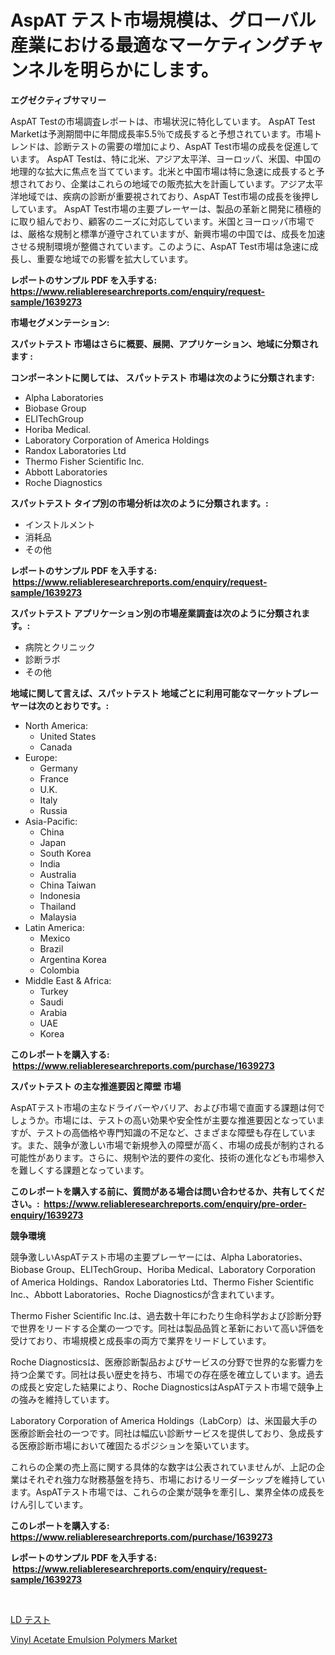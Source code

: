 <p><h1>AspAT テスト市場規模は、グローバル産業における最適なマーケティングチャンネルを明らかにします。</h1></p><p><strong>エグゼクティブサマリー</strong></p>
<p><p>AspAT Testの市場調査レポートは、市場状況に特化しています。 AspAT Test Marketは予測期間中に年間成長率5.5％で成長すると予想されています。市場トレンドは、診断テストの需要の増加により、AspAT Test市場の成長を促進しています。 AspAT Testは、特に北米、アジア太平洋、ヨーロッパ、米国、中国の地理的な拡大に焦点を当てています。北米と中国市場は特に急速に成長すると予想されており、企業はこれらの地域での販売拡大を計画しています。アジア太平洋地域では、疾病の診断が重要視されており、AspAT Test市場の成長を後押ししています。 AspAT Test市場の主要プレーヤーは、製品の革新と開発に積極的に取り組んでおり、顧客のニーズに対応しています。米国とヨーロッパ市場では、厳格な規制と標準が遵守されていますが、新興市場の中国では、成長を加速させる規制環境が整備されています。このように、AspAT Test市場は急速に成長し、重要な地域での影響を拡大しています。</p></p>
<p><strong>レポートのサンプル PDF を入手する: <a href="https://www.reliableresearchreports.com/enquiry/request-sample/1639273">https://www.reliableresearchreports.com/enquiry/request-sample/1639273</a></strong></p>
<p><strong>市場セグメンテーション:</strong></p>
<p><strong> スパットテスト 市場はさらに概要、展開、アプリケーション、地域に分類されます :</strong></p>
<p><strong>コンポーネントに関しては、 スパットテスト 市場は次のように分類されます: &nbsp;</strong></p>
<p><ul><li>Alpha Laboratories</li><li>Biobase Group</li><li>ELITechGroup</li><li>Horiba Medical.</li><li>Laboratory Corporation of America Holdings</li><li>Randox Laboratories Ltd</li><li>Thermo Fisher Scientific Inc.</li><li>Abbott Laboratories</li><li>Roche Diagnostics</li></ul></p>
<p><strong> スパットテスト タイプ別の市場分析は次のように分類されます。:</strong></p>
<p><ul><li>インストルメント</li><li>消耗品</li><li>その他</li></ul></p>
<p><strong>レポートのサンプル PDF を入手する: &nbsp;<a href="https://www.reliableresearchreports.com/enquiry/request-sample/1639273">https://www.reliableresearchreports.com/enquiry/request-sample/1639273</a></strong></p>
<p><strong> スパットテスト アプリケーション別の市場産業調査は次のように分類されます。:</strong></p>
<p><ul><li>病院とクリニック</li><li>診断ラボ</li><li>その他</li></ul></p>
<p><strong>地域に関して言えば、スパットテスト 地域ごとに利用可能なマーケットプレーヤーは次のとおりです。:</strong></p>
<p><ul>
    <li>
        North America:
        <ul>
            <li>United States</li>
            <li>Canada</li>
        </ul>
    </li>
    <li>
        Europe:
        <ul>
            <li>Germany</li>
            <li>France</li>
            <li>U.K.</li>
            <li>Italy</li>
            <li>Russia</li>
        </ul>
    </li>
    <li>
        Asia-Pacific:
        <ul>
            <li>China</li>
            <li>Japan</li>
            <li>South Korea</li>
            <li>India</li>
            <li>Australia</li>
            <li>China Taiwan</li>
            <li>Indonesia</li>
            <li>Thailand</li>
            <li>Malaysia</li>
        </ul>
    </li>
    <li>
        Latin America:
        <ul>
            <li>Mexico</li>
            <li>Brazil</li>
            <li>Argentina Korea</li>
            <li>Colombia</li>
        </ul>
    </li>
    <li>
        Middle East & Africa:
        <ul>
            <li>Turkey</li>
            <li>Saudi</li>
            <li>Arabia</li>
            <li>UAE</li>
            <li>Korea</li>
        </ul>
    </li>
    </ul></p>
<p><strong>このレポートを購入する: &nbsp;<a href="https://www.reliableresearchreports.com/purchase/1639273">https://www.reliableresearchreports.com/purchase/1639273</a></strong></p>
<p><strong>スパットテスト の主な推進要因と障壁 市場</strong></p>
<p><p>AspATテスト市場の主なドライバーやバリア、および市場で直面する課題は何でしょうか。市場には、テストの高い効果や安全性が主要な推進要因となっていますが、テストの高価格や専門知識の不足など、さまざまな障壁も存在しています。また、競争が激しい市場で新規参入の障壁が高く、市場の成長が制約される可能性があります。さらに、規制や法的要件の変化、技術の進化なども市場参入を難しくする課題となっています。</p></p>
<p><strong>このレポートを購入する前に、質問がある場合は問い合わせるか、共有してください。:&nbsp; <a href="https://www.reliableresearchreports.com/enquiry/pre-order-enquiry/1639273">https://www.reliableresearchreports.com/enquiry/pre-order-enquiry/1639273</a></strong></p>
<p><strong>競争環境</strong></p>
<p><p>競争激しいAspATテスト市場の主要プレーヤーには、Alpha Laboratories、Biobase Group、ELITechGroup、Horiba Medical、Laboratory Corporation of America Holdings、Randox Laboratories Ltd、Thermo Fisher Scientific Inc.、Abbott Laboratories、Roche Diagnosticsが含まれています。</p><p>Thermo Fisher Scientific Inc.は、過去数十年にわたり生命科学および診断分野で世界をリードする企業の一つです。同社は製品品質と革新において高い評価を受けており、市場規模と成長率の両方で業界をリードしています。</p><p>Roche Diagnosticsは、医療診断製品およびサービスの分野で世界的な影響力を持つ企業です。同社は長い歴史を持ち、市場での存在感を確立しています。過去の成長と安定した結果により、Roche DiagnosticsはAspATテスト市場で競争上の強みを維持しています。</p><p>Laboratory Corporation of America Holdings（LabCorp）は、米国最大手の医療診断会社の一つです。同社は幅広い診断サービスを提供しており、急成長する医療診断市場において確固たるポジションを築いています。</p><p>これらの企業の売上高に関する具体的な数字は公表されていませんが、上記の企業はそれぞれ強力な財務基盤を持ち、市場におけるリーダーシップを維持しています。AspATテスト市場では、これらの企業が競争を牽引し、業界全体の成長をけん引しています。</p></p>
<p><strong>このレポートを購入する: &nbsp; <a href="https://www.reliableresearchreports.com/purchase/1639273">https://www.reliableresearchreports.com/purchase/1639273</a></strong></p>
<p><strong>レポートのサンプル PDF を入手する: &nbsp;<a href="https://www.reliableresearchreports.com/enquiry/request-sample/1639273">https://www.reliableresearchreports.com/enquiry/request-sample/1639273</a></strong><strong></strong></p>
<p>&nbsp;</p>
<p><p><a href="https://github.com/LeanneBruen2023/Market-Research-Report-List-1/blob/main/12983619451.md">LD テスト</a></p><p><a href="https://natural-crush-b99.notion.site/Vinyl-Acetate-Emulsion-Polymers-Market-Size-Market-Share-and-Global-Market-Analysis-Report-2024--e23b3b2caca4434b8c371cec716f1d68">Vinyl Acetate Emulsion Polymers Market</a></p></p>